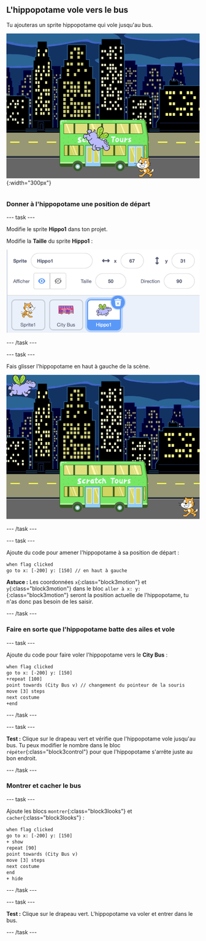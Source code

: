 ## L'hippopotame vole vers le bus

<div style="display: flex; flex-wrap: wrap">
<div style="flex-basis: 200px; flex-grow: 1; margin-right: 15px;">
Tu ajouteras un sprite hippopotame qui vole jusqu'au bus.
</div>
<div>

![L'hippopotame volant vers le bus.](images/hippo-flies.png){:width="300px"}

</div>
</div>

### Donner à l'hippopotame une position de départ

--- task ---

Modifie le sprite **Hippo1** dans ton projet.

Modifie la **Taille** du sprite **Hippo1** :

![Le panneau Sprite pour le sprite Hippo1, avec une taille définie sur 50.](images/hippo-sprite-size.png)

--- /task ---

--- task ---

Fais glisser l'hippopotame en haut à gauche de la scène.

![Le sprite Hippo1 en haut à gauche de la scène.](images/hippo-sprite-stage.png)

--- /task ---

--- task ---

Ajoute du code pour amener l'hippopotame à sa position de départ :

```blocks3
when flag clicked
go to x: [-200] y: [150] // en haut à gauche
```

**Astuce :** Les coordonnées `x`{:class="block3motion"} et `y`{:class="block3motion"} dans le bloc `aller à x: y:`{:class="block3motion"} seront la position actuelle de l'hippopotame, tu n'as donc pas besoin de les saisir.

--- /task ---

### Faire en sorte que l'hippopotame batte des ailes et vole

--- task ---

Ajoute du code pour faire voler l'hippopotame vers le **City Bus** :

```blocks3
when flag clicked
go to x: [-200] y: [150] 
+repeat [100] 
point towards (City Bus v) // changement du pointeur de la souris
move [3] steps
next costume
+end
```

--- /task ---

--- task ---

**Test :** Clique sur le drapeau vert et vérifie que l'hippopotame vole jusqu'au bus. Tu peux modifier le nombre dans le bloc `répéter`{:class="block3control"} pour que l'hippopotame s'arrête juste au bon endroit.

--- /task ---

### Montrer et cacher le bus

--- task ---

Ajoute les blocs `montrer`{:class="block3looks"} et `cacher`{:class="block3looks"} :

```blocks3
when flag clicked
go to x: [-200] y: [150] 
+ show
repeat [90] 
point towards (City Bus v)
move [3] steps
next costume
end
+ hide
```

--- /task ---

--- task ---

**Test :** Clique sur le drapeau vert. L'hippopotame va voler et entrer dans le bus.

--- /task ---
